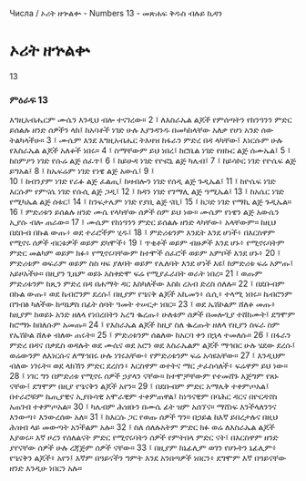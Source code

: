 ﻿
 Числа / ኦሪት ዘኍልቍ - Numbers 13 - መጽሐፍ ቅዱስ ብሉይ ኪዳን
# ኦሪት ዘኍልቍ
13
### ምዕራፍ 13
እግዚአብሔርም ሙሴን እንዲህ ብሎ ተናገረው።
2 ፤ ለእስራኤል ልጆች የምሰጣትን የከንዓንን ምድር ይሰልሉ ዘንድ ሰዎችን ላክ፤ ከአባቶች ነገድ ሁሉ እያንዳንዱ በመካከላቸው አለቃ የሆነ አንድ ሰው ትልካላችሁ።
3 ፤ ሙሴም እንደ እግዚአብሔር ትእዛዝ ከፋራን ምድረ በዳ ላካቸው፤ እነርሱም ሁሉ የእስራኤል ልጆች አለቆች ነበሩ።
4 ፤ ስማቸውም ይህ ነበረ፤ ከሮቤል ነገድ የዘኩር ልጅ ሰሙኤል፤
5 ፤ ከስምዖን ነገድ የሱሬ ልጅ ሰፈጥ፤
6 ፤ ከይሁዳ ነገድ የዮፎኒ ልጅ ካሌብ፤
7 ፤ ከይሳኮር ነገድ የዮሴፍ ልጅ ይግአል፤
8 ፤ ከኤፍሬም ነገድ የነዌ ልጅ አውሴ፤
9 ፤  
10 ፤ ከብንያም ነገድ የራፉ ልጅ ፈልጢ፤ ከዛብሎን ነገድ የሰዲ ልጅ ጉዲኤል፤
11 ፤ ከዮሴፍ ነገድ እርሱም የምናሴ ነገድ የሱሲ ልጅ ጋዲ፤
12 ፤ ከዳን ነገድ የገማሊ ልጅ ዓሚኤል፤
13 ፤ ከአሴር ነገድ የሚካኤል ልጅ ሰቱር፤
14 ፤ ከንፍታሌም ነገድ የያቢ ልጅ ናቢ፤
15 ፤ ከጋድ ነገድ የማኪ ልጅ ጉዲኤል።
16 ፤ ምድሪቱን ይሰልሉ ዘንድ ሙሴ የላካቸው ሰዎች ስም ይህ ነው። ሙሴም የነዌን ልጅ አውሴን ኢያሱ ብሎ ጠራው።
17 ፤ ሙሴም የከነዓንን ምድር ይሰልሉ ዘንድ ላካቸው፥ አላቸውም። ከዚህ በደቡብ በኩል ውጡ፥ ወደ ተራሮችም ሂዱ፤
18 ፤ ምድሪቱንም እንዴት እንደ ሆነች፥ በእርስዋም የሚኖሩ ሰዎች ብርቱዎች ወይም ደካሞች፥
19 ፤ ጥቂቶች ወይም ብዙዎች እንደ ሆኑ፥ የሚኖሩባትም ምድር መልካም ወይም ክፉ፥ የሚኖሩባቸውም ከተሞች ሰፈሮች ወይም አምቦች እንደ ሆኑ፥
20 ፤ ምድሪቱም ወፍራም ወይም ስስ ዛፍ ያለባት ወይም የሌለባት እንደ ሆነች እዩ፤ ከምድሪቱ ፍሬ አምጡ፤ አይዞአችሁ። በዚያን ጊዜም ወይኑ አስቀድሞ ፍሬ የሚያፈራበት ወራት ነበረ።
21 ፤ ወጡም ምድሪቱንም ከጺን ምድረ በዳ በሐማት ዳር እስካለችው እስከ ረአብ ድረስ ሰለሉ።
22 ፤ በደቡብም በኩል ውጡ፥ ወደ ኬብሮንም ደረሱ፤ በዚያም የዔናቅ ልጆች አኪመን፥ ሴሲ፥ ተላሚ ነበሩ። ኬብሮንም በግብፅ ካለችው ከጣኔዎስ በፊት ሰባት ዓመት ተሠርታ ነበር።
23 ፤ ወደ ኤሽኮልም ሸለቆ መጡ፥ ከዚያም ከወይኑ አንድ ዘለላ የነበረበትን አረግ ቈረጡ፥ ሁለቱም ሰዎች በመሎጊያ ተሸከሙት፤ ደግሞም ከሮማኑ ከበለሱም አመጡ።
24 ፤ የእስራኤል ልጆች ከዚያ ስለ ቈረጡት ዘለላ የዚያን ስፍራ ስም የኤሽኮል ሸለቆ ብለው ጠሩት።
25 ፤ ምድሪቱንም ሰልለው ከአርባ ቀን በኋላ ተመለሱ።
26 ፤ በፋራን ምድረ በዳና በቃዴስ ወዳሉት ወደ ሙሴና ወደ አሮን ወደ እስራኤልም ልጆች ማኅበር ሁሉ ሄደው ደረሱ፤ ወሬውንም ለእነርሱና ለማኅበሩ ሁሉ ነገሩአቸው፥ የምድሪቱንም ፍሬ አሳዩአቸው።
27 ፤ እንዲህም ብለው ነገሩት። ወደ ላክኸን ምድር ደረስን፥ እርስዋም ወተትና ማር ታፈስሳለች፥ ፍሬዋም ይህ ነው።
28 ፤ ነገር ግን በምድሪቱ የሚኖሩ ሰዎች ኃያላን ናቸው። ከተሞቻቸውም የተመሸጉ እጅግም የጸኑ ናቸው፤ ደግሞም በዚያ የዔናቅን ልጆች አየን።
29 ፤ በደቡብም ምድር አማሌቅ ተቀምጦአል፤ በተራሮቹም ኬጢያዊና ኢያቡሳዊ አሞራዊም ተቀምጠዋል፤ ከነዓናዊም በባሕር ዳርና በዮርዳኖስ አጠገብ ተቀምጦአል።
30 ፤ ካሌብም ሕዝቡን በሙሴ ፊት ዝም አሰኘና። ማሸነፍ እንችላለንንና እንውጣ፥ እንውረሰው አለ።
31 ፤ ከእርሱ ጋር የወጡ ሰዎች ግን። በኃይል ከእኛ ይበረታሉና በዚህ ሕዝብ ላይ መውጣት አንችልም አሉ።
32 ፤ ስለ ሰለሉአትም ምድር ክፉ ወሬ ለእስራኤል ልጆች እያወሩ። እኛ ዞረን የሰለልናት ምድር የሚኖሩባትን ሰዎች የምትበላ ምድር ናት፤ በእርስዋም ዘንድ ያየናቸው ሰዎች ሁሉ ረጃጅም ሰዎች ናቸው።
33 ፤ በዚያም ከኔፊሊም ወገን የሆኑትን ኔፊሊም፥ የዔናቅን ልጆች፥ አየን፤ እኛም በዓይናችን ግምት እንደ አንበጣዎች ነበርን፥ ደግሞም እኛ በዓይናቸው ዘንድ እንዲሁ ነበርን አሉ። 
